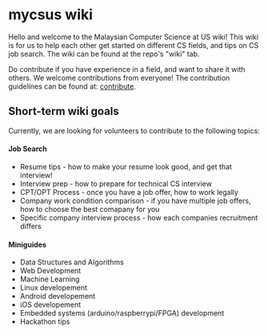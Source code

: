 mycsus wiki
===============================
Hello and welcome to the Malaysian Computer Science at US wiki! This wiki is for us to help each other get started on different CS fields, and tips on CS job search. The wiki can be found at the repo's "wiki" tab.

Do contribute if you have experience in a field, and want to share it with others. We welcome contributions from everyone! The contribution guidelines can be found at: [contribute](../master/CONTRIBUTING.md).

Short-term wiki goals
---------------------------
Currently, we are looking for volunteers to contribute to the following topics:

#### Job Search
+ Resume tips - how to make your resume look good, and get that interview!
+ Interview prep - how to prepare for technical CS interview
+ CPT/OPT Process - once you have a job offer, how to work legally
+ Company work condition comparison - if you have multiple job offers, how to choose the best comapany for you
+ Specific company interview process - how each companies recruitment differs

#### Miniguides
+ Data Structures and Algorithms
+ Web Development
+ Machine Learning
+ Linux developement
+ Android developement
+ iOS developement
+ Embedded systems (arduino/raspberrypi/FPGA) development
+ Hackathon tips

